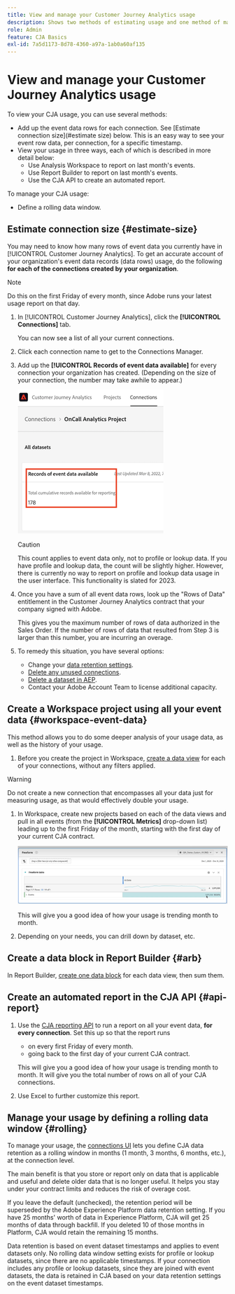 ```yaml
---
title: View and manage your Customer Journey Analytics usage
description: Shows two methods of estimating usage and one method of managing it.
role: Admin
feature: CJA Basics
exl-id: 7a5d1173-8d78-4360-a97a-1ab0a60af135
---
```

# View and manage your Customer Journey Analytics usage

To view your CJA usage, you can use several methods:

*   Add up the event data rows for each connection. See [Estimate connection size](#estimate size) below. This is an easy way to see your event row data, per connection, for a specific timestamp.
*   View your usage in three ways, each of which is described in more detail below:
    * Use Analysis Workspace to report on last month's events.
    * Use Report Builder to report on last month's events.
    * Use the CJA API to create an automated report. 

To manage your CJA usage:

* Define a rolling data window.

## Estimate connection size {#estimate-size}

You may need to know how many rows of event data you currently have in [!UICONTROL Customer Journey Analytics]. To get an accurate account of your organization's event data records (data rows) usage, do the following **for each of the connections created by your organization**. 

>[!NOTE]
>
>Do this on the first Friday of every month, since Adobe runs your latest usage report on that day.  

1.  In [!UICONTROL Customer Journey Analytics], click the **[!UICONTROL Connections]** tab. 

    You can now see a list of all your current connections.

1.  Click each connection name to get to the Connections Manager.

1.  Add up the **[!UICONTROL Records of event data available]** for every connection your organization has created. (Depending on the size of your connection, the number may take awhile to appear.)

    ![event data](./assets/event-data.png)

    >[!CAUTION]
    >
    >   This count applies to event data only, not to profile or lookup data. If you have profile and lookup data, the count will be slightly higher. However, there is currently no way to report on profile and lookup data usage in the user interface. This functionality is slated for 2023.

1.  Once you have a sum of all event data rows, look up the "Rows of Data" entitlement in the Customer Journey Analytics contract that your company signed with Adobe. 

    This gives you the maximum number of rows of data authorized in the Sales Order. If the number of rows of data that resulted from Step 3 is larger than this number, you are incurring an overage.

1.  To remedy this situation, you have several options:

    * Change your [data retention settings](https://experienceleague.adobe.com/docs/analytics-platform/using/cja-connections/manage-connections.html#set-rolling-window-for-connection-data-retention).
    * [Delete any unused connections](https://experienceleague.adobe.com/docs/analytics-platform/using/cja-overview/cja-faq.html#implications-of-deleting-data-components).
    * [Delete a dataset in AEP](https://experienceleague.adobe.com/docs/analytics-platform/using/cja-overview/cja-faq.html#implications-of-deleting-data-components).
    * Contact your Adobe Account Team to license additional capacity. 

## Create a Workspace project using all your event data {#workspace-event-data}

This method allows you to do some deeper analysis of your usage data, as well as the history of your usage.

1. Before you create the project in Workspace, [create a data view](/help/data-views/create-dataview.md) for each of your connections, without any filters applied.

>[!WARNING]
>
>    Do not create a new connection that encompasses all your data just for measuring usage, as that would effectively double your usage. 

1.  In Workspace, create new projects based on each of the data views and pull in all events (from the **[!UICONTROL Metrics]** drop-down list) leading up to the first Friday of the month, starting with the first day of your current CJA contract.

    ![Events](./assets/events-usage.png)

    This will give you a good idea of how your usage is trending month to month.

1.  Depending on your needs, you can drill down by dataset, etc. 

## Create a data block in Report Builder {#arb}

In Report Builder, [create one data block](/help/report-builder/create-a-data-block.md) for each data view, then sum them.

## Create an automated report in the CJA API {#api-report}

1.  Use the [CJA reporting API](https://developer.adobe.com/cja-apis/docs/api/#tag/Reporting-API) to run a report on all your event data, **for every connection**. Set this up so that the report runs 

    * on every first Friday of every month.
    * going back to the first day of your current CJA contract.

    This will give you a good idea of how your usage is trending month to month. It will give you the total number of rows on all of your CJA connections.

1.  Use Excel to further customize this report.

## Manage your usage by defining a rolling data window {#rolling}

To manage your usage, the [connections UI](/help/connections/create-connection.md) lets you define CJA data retention as a rolling window in months (1 month, 3 months, 6 months, etc.), at the connection level.

The main benefit is that you store or report only on data that is applicable and useful and delete older data that is no longer useful. It helps you stay under your contract limits and reduces the risk of overage cost.

If you leave the default (unchecked), the retention period will be superseded by the Adobe Experience Platform data retention setting. If you have 25 months' worth of data in Experience Platform, CJA will get 25 months of data through backfill. If you deleted 10 of those months in Platform, CJA would retain the remaining 15 months. 

Data retention is based on event dataset timestamps and applies to event datasets only. No rolling data window setting exists for profile or lookup datasets, since there are no applicable timestamps. If your connection includes any profile or lookup datasets, since they are joined with event datasets, the data is retained in CJA based on your data retention settings on the event dataset timestamps.

